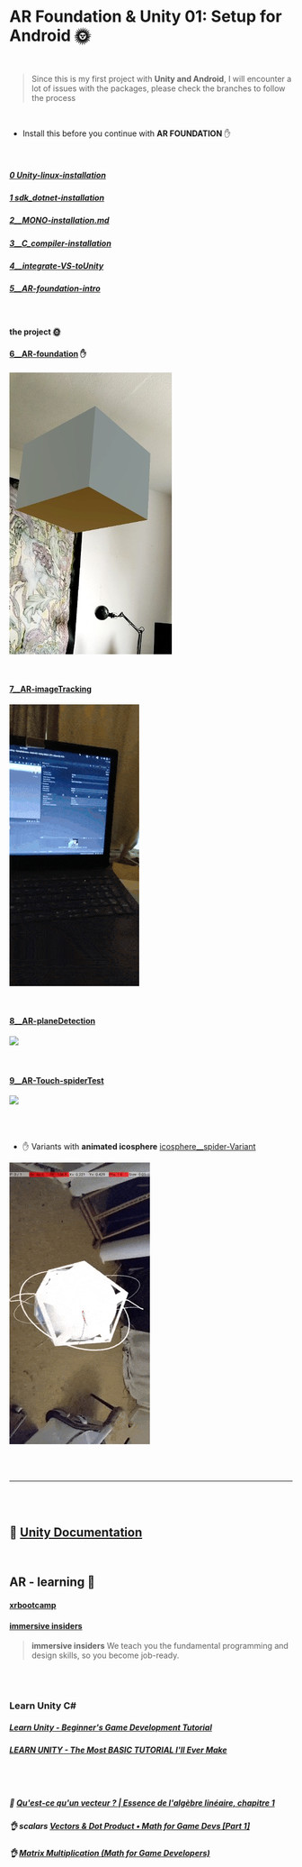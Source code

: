 # AR Foundation & Unity 01: Setup for Android 🌞

<br>

> Since this is my first project with **Unity and Android**, I will encounter a lot of issues with the packages, please check the branches to follow the process

<br>

- Install this before you continue with **AR FOUNDATION** ✋

<br>

##### [0 Unity-linux-installation](./0__Unity-linux-installation.md)

##### [1 sdk_dotnet-installation](./1__sdk_dotnet-installation.md)

##### [2\_\_MONO-installation.md](./2__MONO-installation.md)

##### [3\_\_C_compiler-installation](./3__C_compiler-installation.md)

##### [4\_\_integrate-VS-toUnity](./4__integrate-VS-toUnity.md)

##### [5\_\_AR-foundation-intro](./5__AR-foundation-intro.md)

<br>

#### the project 🌞

#### [6\_\_AR-foundation](./6__AR-foundation.md) ✋

[<img src="./read-img/success-cube-showing.jpg"/>](./6__AR-foundation.md)

<br>

#### [7\_\_AR-imageTracking](./7__AR-imageTracking.md)

[<img src="./read-img/result-img.gif"/>]()

<br>

#### [8\_\_AR-planeDetection](./8__AR-planeDetection.md)

[<img src="./read-img/Building-plane-success.gif"/>]()

<br>

#### [9\_\_AR-Touch-spiderTest](./9__AR-Touch-spiderTest.md)

[<img src="./img-spiderapp/result-spiderTest.gif">]()

<br>
<br>

- ✋ Variants with **animated icosphere** [icosphere\_\_spider-Variant](./icosphere__spider-Variant.md)

[<img src="./img-spiderapp/icos-with-anim.gif">]()

<br>
<br>

---

<br>
<br>

## 🍨 [Unity Documentation](https://docs.unity3d.com/Manual/index.html)

<br>

## AR - learning 🍪

#### [xrbootcamp](https://xrbootcamp.com)

#### [immersive insiders](https://learn.immersive-insiders.com)

> **immersive insiders** We teach you the fundamental programming and design skills, so you become job-ready.

<br>
<br>

### Learn Unity C#

##### [Learn Unity - Beginner's Game Development Tutorial](https://youtu.be/gB1F9G0JXOo)

##### [LEARN UNITY - The Most BASIC TUTORIAL I'll Ever Make](https://youtu.be/pwZpJzpE2lQ)

<br>
<br>

##### 🌵 [Qu'est-ce qu'un vecteur ? | Essence de l'algèbre linéaire, chapitre 1](https://youtu.be/fNk_zzaMoSs)

##### :ok_hand: scalars [Vectors & Dot Product • Math for Game Devs [Part 1]](https://youtu.be/MOYiVLEnhrw)

##### :ok_hand: [Matrix Multiplication (Math for Game Developers)](https://youtu.be/UG530eh8q4A)
